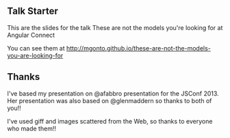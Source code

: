 ## Talk Starter

This are the slides for the talk These are not the models you're looking for at Angular Connect

You can see them at http://mgonto.github.io/these-are-not-the-models-you-are-looking-for

## Thanks

I've based my presentation on @afabbro presentation for the JSConf 2013. Her presentation was also based on @glenmaddern so thanks to both of you!!

I've used giff and images scattered from the Web, so thanks to everyone who made them!!
